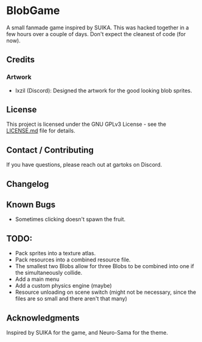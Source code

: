 # BlobGame
 A small fanmade game inspired by SUIKA.
This was hacked together in a few hours over a couple of days. Don't expect the cleanest of code (for now).

## Credits

 ### Artwork
- Ixzil (Discord): Designed the artwork for the good looking blob sprites.

## License
This project is licensed under the GNU GPLv3 License - see the [LICENSE.md](LICENSE.md) file for details.

## Contact / Contributing
If you have questions, please reach out at gartoks on Discord.

## Changelog

## Known Bugs
- Sometimes clicking doesn't spawn the fruit.

## TODO:
- Pack sprites into a texture atlas.
- Pack resources into a combined resource file.
- The smallest two Blobs allow for three Blobs to be combined into one if the simultaneously collide.
- Add a main menu
- Add a custom physics engine (maybe)
- Resource unloading on scene switch (might not be necessary, since the files are so small and there aren't that many)

## Acknowledgments
Inspired by SUIKA for the game, and Neuro-Sama for the theme.